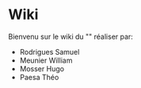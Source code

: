 # Wiki

Bienvenu sur le wiki du "" réaliser par:

- Rodrigues Samuel
- Meunier William
- Mosser Hugo
- Paesa Théo
